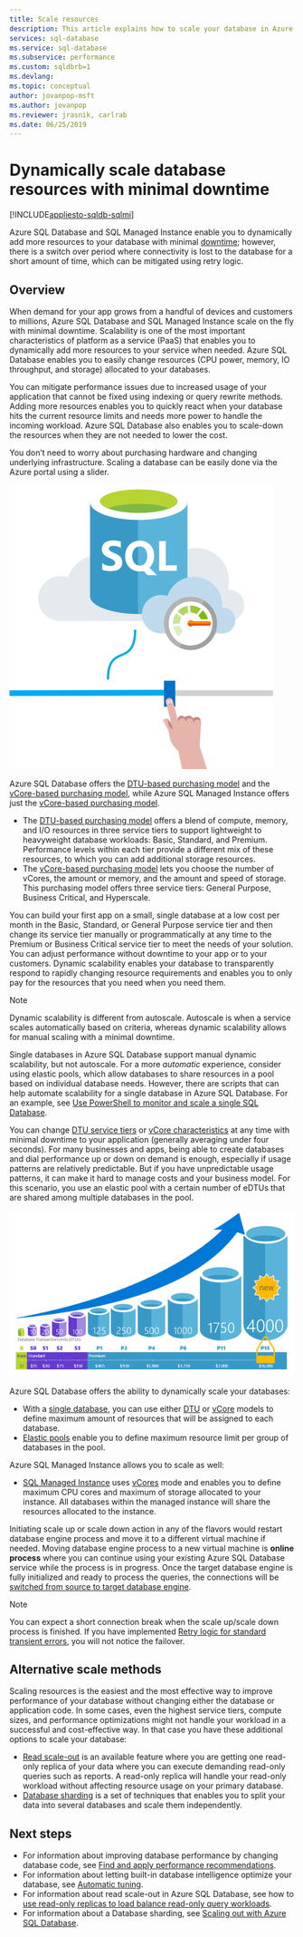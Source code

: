 ```yaml
---
title: Scale resources
description: This article explains how to scale your database in Azure SQL Database and SQL Managed Instance by adding or removing allocated resources.
services: sql-database
ms.service: sql-database
ms.subservice: performance
ms.custom: sqldbrb=1
ms.devlang: 
ms.topic: conceptual
author: jovanpop-msft
ms.author: jovanpop
ms.reviewer: jrasnik, carlrab
ms.date: 06/25/2019
---
```


# Dynamically scale database resources with minimal downtime
[!INCLUDE[appliesto-sqldb-sqlmi](../includes/appliesto-sqldb-sqlmi.md)]

Azure SQL Database and SQL Managed Instance enable you to dynamically add more resources to your database with minimal [downtime](https://azure.microsoft.com/support/legal/sla/sql-database); however, there is a switch over period where connectivity is lost to the database for a short amount of time, which can be mitigated using retry logic.

## Overview

When demand for your app grows from a handful of devices and customers to millions, Azure SQL Database and SQL Managed Instance scale on the fly with minimal downtime. Scalability is one of the most important characteristics of platform as a service (PaaS) that enables you to dynamically add more resources to your service when needed. Azure SQL Database enables you to easily change resources (CPU power, memory, IO throughput, and storage) allocated to your databases.

You can mitigate performance issues due to increased usage of your application that cannot be fixed using indexing or query rewrite methods. Adding more resources enables you to quickly react when your database hits the current resource limits and needs more power to handle the incoming workload. Azure SQL Database also enables you to scale-down the resources when they are not needed to lower the cost.

You don’t need to worry about purchasing hardware and changing underlying infrastructure. Scaling a database can be easily done via the Azure portal using a slider.

![Scale database performance](./media/scale-resources/scale-performance.svg)

Azure SQL Database offers the [DTU-based purchasing model](service-tiers-dtu.md) and the [vCore-based purchasing model](service-tiers-vcore.md), while Azure SQL Managed Instance offers just the [vCore-based purchasing model](service-tiers-vcore.md). 

- The [DTU-based purchasing model](service-tiers-dtu.md) offers a blend of compute, memory, and I/O resources in three service tiers to support lightweight to heavyweight database workloads: Basic, Standard, and Premium. Performance levels within each tier provide a different mix of these resources, to which you can add additional storage resources.
- The [vCore-based purchasing model](service-tiers-vcore.md) lets you choose the number of vCores, the amount or memory, and the amount and speed of storage. This purchasing model offers three service tiers: General Purpose, Business Critical, and Hyperscale.

You can build your first app on a small, single database at a low cost per month in the Basic, Standard, or General Purpose service tier and then change its service tier manually or programmatically at any time to the Premium or Business Critical service tier to meet the needs of your solution. You can adjust performance without downtime to your app or to your customers. Dynamic scalability enables your database to transparently respond to rapidly changing resource requirements and enables you to only pay for the resources that you need when you need them.

> [!NOTE]
> Dynamic scalability is different from autoscale. Autoscale is when a service scales automatically based on criteria, whereas dynamic scalability allows for manual scaling with a minimal downtime.

Single databases in Azure SQL Database support manual dynamic scalability, but not autoscale. For a more *automatic* experience, consider using elastic pools, which allow databases to share resources in a pool based on individual database needs.
However, there are scripts that can help automate scalability for a single database in Azure SQL Database. For an example, see [Use PowerShell to monitor and scale a single SQL Database](scripts/monitor-and-scale-database-powershell.md).

You can change [DTU service tiers](service-tiers-dtu.md) or [vCore characteristics](resource-limits-vcore-single-databases.md) at any time with minimal downtime to your application (generally averaging under four seconds). For many businesses and apps, being able to create databases and dial performance up or down on demand is enough, especially if usage patterns are relatively predictable. But if you have unpredictable usage patterns, it can make it hard to manage costs and your business model. For this scenario, you use an elastic pool with a certain number of eDTUs that are shared among multiple databases in the pool.

![Intro to SQL Database: Single database DTUs by tier and level](./media/scale-resources/single_db_dtus.png)

Azure SQL Database offers the ability to dynamically scale your databases:

- With a [single database](single-database-scale.md), you can use either [DTU](resource-limits-dtu-single-databases.md) or [vCore](resource-limits-vcore-single-databases.md) models to define maximum amount of resources that will be assigned to each database.
- [Elastic pools](elastic-pool-scale.md) enable you to define maximum resource limit per group of databases in the pool.

Azure SQL Managed Instance allows you to scale as well: 

- [SQL Managed Instance](../managed-instance/sql-managed-instance-paas-overview.md) uses [vCores](../managed-instance/sql-managed-instance-paas-overview.md#vcore-based-purchasing-model) mode and enables you to define maximum CPU cores and maximum of storage allocated to your instance. All databases within the managed instance will share the resources allocated to the instance.

Initiating scale up or scale down action in any of the flavors would restart database engine process and move it to a different virtual machine if needed. Moving database engine process to a new virtual machine is **online process** where you can continue using your existing Azure SQL Database service while the process is in progress. Once the target database engine is fully initialized and ready to process the queries, the connections will be [switched from source to target database engine](single-database-scale.md#impact).

> [!NOTE]
> You can expect a short connection break when the scale up/scale down process is finished. If you have implemented [Retry logic for standard transient errors](troubleshoot-common-connectivity-issues.md#retry-logic-for-transient-errors), you will not notice the failover.

## Alternative scale methods

Scaling resources is the easiest and the most effective way to improve performance of your database without changing either the database or application code. In some cases, even the highest service tiers, compute sizes, and performance optimizations might not handle your workload in a successful and cost-effective way. In that case you have these additional options to scale your database:

- [Read scale-out](read-scale-out.md) is an available feature where you are getting one read-only replica of your data where you can execute demanding read-only queries such as reports. A read-only replica will handle your read-only workload without affecting resource usage on your primary database.
- [Database sharding](elastic-scale-introduction.md) is a set of techniques that enables you to split your data into several databases and scale them independently.

## Next steps

- For information about improving database performance by changing database code, see [Find and apply performance recommendations](database-advisor-find-recommendations-portal.md).
- For information about letting built-in database intelligence optimize your database, see [Automatic tuning](automatic-tuning-overview.md).
- For information about read scale-out in Azure SQL Database, see how to [use read-only replicas to load balance read-only query workloads](read-scale-out.md).
- For information about a Database sharding, see [Scaling out with Azure SQL Database](elastic-scale-introduction.md).
